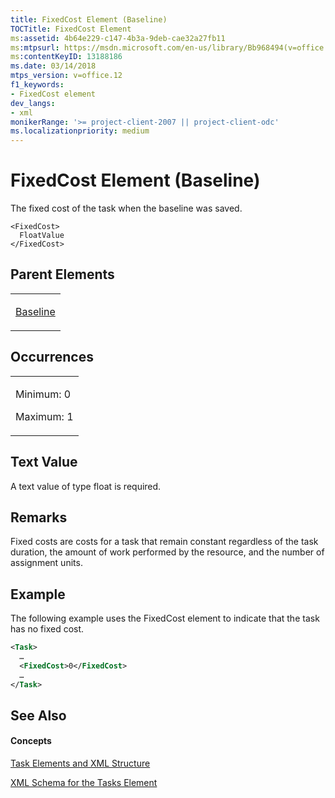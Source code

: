 ```yaml
---
title: FixedCost Element (Baseline)
TOCTitle: FixedCost Element
ms:assetid: 4b64e229-c147-4b3a-9deb-cae32a27fb11
ms:mtpsurl: https://msdn.microsoft.com/en-us/library/Bb968494(v=office.12)
ms:contentKeyID: 13188186
ms.date: 03/14/2018
mtps_version: v=office.12
f1_keywords:
- FixedCost element
dev_langs:
- xml
monikerRange: '>= project-client-2007 || project-client-odc'
ms.localizationpriority: medium
---
```


# FixedCost Element (Baseline)




The fixed cost of the task when the baseline was saved.

    <FixedCost>
      FloatValue
    </FixedCost>

## Parent Elements

<table>
<colgroup>
<col style="width: 100%" />
</colgroup>
<tbody>
<tr class="odd">
<td><p><a href="baseline-element.md">Baseline</a></p></td>
</tr>
</tbody>
</table>

## Occurrences

<table>
<colgroup>
<col style="width: 100%" />
</colgroup>
<tbody>
<tr class="odd">
<td><p>Minimum: 0</p>
<p>Maximum: 1</p></td>
</tr>
</tbody>
</table>

## Text Value

A text value of type float is required.

## Remarks

Fixed costs are costs for a task that remain constant regardless of the task duration, the amount of work performed by the resource, and the number of assignment units.

## Example

The following example uses the FixedCost element to indicate that the task has no fixed cost.

``` xml
<Task>
  …
  <FixedCost>0</FixedCost>
  …
</Task>
```

## See Also

#### Concepts

[Task Elements and XML Structure](task-elements-and-xml-structure.md)

[XML Schema for the Tasks Element](xml-schema-for-the-tasks-element.md)

